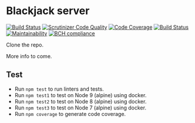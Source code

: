 # Blackjack server

[![Build Status](https://travis-ci.org/oenstrom/ramverk2-blackjack-server.svg?branch=master)](https://travis-ci.org/oenstrom/ramverk2-blackjack-server)
[![Scrutinizer Code Quality](https://scrutinizer-ci.com/g/oenstrom/ramverk2-blackjack-server/badges/quality-score.png?b=master)](https://scrutinizer-ci.com/g/oenstrom/ramverk2-blackjack-server/?branch=master)
[![Code Coverage](https://scrutinizer-ci.com/g/oenstrom/ramverk2-blackjack-server/badges/coverage.png?b=master)](https://scrutinizer-ci.com/g/oenstrom/ramverk2-blackjack-server/?branch=master)
[![Build Status](https://scrutinizer-ci.com/g/oenstrom/ramverk2-blackjack-server/badges/build.png?b=master)](https://scrutinizer-ci.com/g/oenstrom/ramverk2-blackjack-server/build-status/master)
[![Maintainability](https://api.codeclimate.com/v1/badges/a5ea321a90f97fe77893/maintainability)](https://codeclimate.com/github/oenstrom/ramverk2-blackjack-server/maintainability)
[![BCH compliance](https://bettercodehub.com/edge/badge/oenstrom/ramverk2-me?branch=master)](https://bettercodehub.com/)

Clone the repo.

More info to come.

## Test
* Run `npm test` to run linters and tests.
* Run `npm test1` to test on Node 9 (alpine) using docker.
* Run `npm test2` to test on Node 8 (alpine) using docker.
* Run `npm test3` to test on Node 7 (alpine) using docker.
* Run `npm coverage` to generate code coverage.
